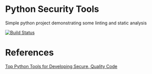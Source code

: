 # Python Security Tools
Simple python project demonstrating some linting and static analysis

[![Build Status](https://travis-ci.org/deploymentking/pythonsecuritytools.svg?branch=master)](https://travis-ci.org/deploymentking/pythonsecuritytools)

# References
[Top Python Tools for Developing Secure, Quality Code](https://levelup.gitconnected.com/top-python-tools-for-developing-secure-quality-code-4b3f5ec1e2de)

